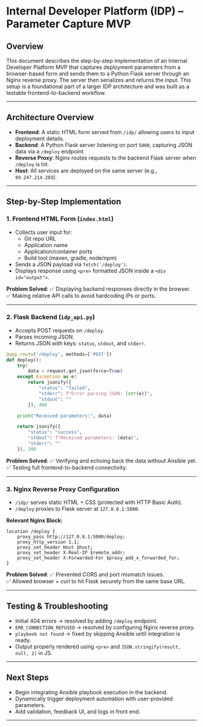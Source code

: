 
# Internal Developer Platform (IDP) – Parameter Capture MVP

## Overview

This document describes the step-by-step implementation of an Internal Developer Platform MVP that captures deployment parameters from a browser-based form and sends them to a Python Flask server through an Nginx reverse proxy. The server then serializes and returns the input. This setup is a foundational part of a larger IDP architecture and was built as a testable frontend-to-backend workflow.

---

## Architecture Overview

- **Frontend**: A static HTML form served from `/idp/` allowing users to input deployment details.
- **Backend**: A Python Flask server listening on port `5000`, capturing JSON data via a `/deploy` endpoint.
- **Reverse Proxy**: Nginx routes requests to the backend Flask server when `/deploy` is hit.
- **Host**: All services are deployed on the same server (e.g., `89.247.214.203`).

---

## Step-by-Step Implementation

### 1. Frontend HTML Form (`index.html`)

- Collects user input for:
  - Git repo URL
  - Application name
  - Application/container ports
  - Build tool (maven, gradle, node/npm)
- Sends a JSON payload via `fetch('/deploy')`.
- Displays response using `<pre>` formatted JSON inside a `<div id="output">`.

**Problem Solved**:
✅ Displaying backend responses directly in the browser.  
✅ Making relative API calls to avoid hardcoding IPs or ports.

---

### 2. Flask Backend (`idp_api.py`)

- Accepts POST requests on `/deploy`.
- Parses incoming JSON.
- Returns JSON with keys: `status`, `stdout`, and `stderr`.

```python
@app.route('/deploy', methods=['POST'])
def deploy():
    try:
        data = request.get_json(force=True)
    except Exception as e:
        return jsonify({
            "status": "failed",
            "stderr": f"Error parsing JSON: {str(e)}",
            "stdout": ""
        }), 400

    print("Received parameters:", data)

    return jsonify({
        "status": "success",
        "stdout": f"Received parameters: {data}",
        "stderr": ""
    }), 200
```

**Problem Solved**:
✅ Verifying and echoing back the data without Ansible yet.  
✅ Testing full frontend-to-backend connectivity.

---

### 3. Nginx Reverse Proxy Configuration

- `/idp/` serves static HTML + CSS (protected with HTTP Basic Auth).
- `/deploy` proxies to Flask server at `127.0.0.1:5000`.

**Relevant Nginx Block:**

```nginx
location /deploy {
    proxy_pass http://127.0.0.1:5000/deploy;
    proxy_http_version 1.1;
    proxy_set_header Host $host;
    proxy_set_header X-Real-IP $remote_addr;
    proxy_set_header X-Forwarded-For $proxy_add_x_forwarded_for;
}
```

**Problem Solved**:
✅ Prevented CORS and port mismatch issues.  
✅ Allowed browser + curl to hit Flask securely from the same base URL.

---

## Testing & Troubleshooting

- Initial 404 errors → resolved by adding `/deploy` endpoint.
- `ERR_CONNECTION_REFUSED` → resolved by configuring Nginx reverse proxy.
- `playbook not found` → fixed by skipping Ansible until integration is ready.
- Output properly rendered using `<pre>` and `JSON.stringify(result, null, 2)` in JS.

---

## Next Steps

- Begin integrating Ansible playbook execution in the backend.
- Dynamically trigger deployment automation with user-provided parameters.
- Add validation, feedback UI, and logs in front end.

---
